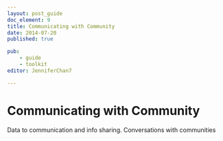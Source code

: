 ```yaml
---
layout: post_guide
doc_element: 9
title: Communicating with Community
date: 2014-07-20
published: true

pub: 
	- guide
	- toolkit
editor: JenniferChan7

---
```


# Communicating with Community

Data to communication and info sharing. Conversations with communities

